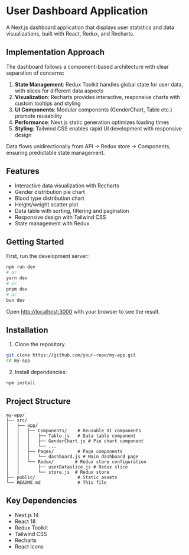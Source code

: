 # User Dashboard Application

A Next.js dashboard application that displays user statistics and data visualizations, built with React, Redux, and Recharts.

## Implementation Approach

The dashboard follows a component-based architecture with clear separation of concerns:

1. **State Management**: Redux Toolkit handles global state for user data, with slices for different data aspects
2. **Visualization**: Recharts provides interactive, responsive charts with custom tooltips and styling
3. **UI Components**: Modular components (GenderChart, Table etc.) promote reusability
4. **Performance**: Next.js static generation optimizes loading times
5. **Styling**: Tailwind CSS enables rapid UI development with responsive design

Data flows unidirectionally from API → Redux store → Components, ensuring predictable state management.

## Features
- Interactive data visualization with Recharts
- Gender distribution pie chart
- Blood type distribution chart
- Height/weight scatter plot
- Data table with sorting, filtering and pagination
- Responsive design with Tailwind CSS
- State management with Redux

## Getting Started

First, run the development server:

```bash
npm run dev
# or
yarn dev
# or
pnpm dev
# or
bun dev
```

Open [http://localhost:3000](http://localhost:3000) with your browser to see the result.

## Installation
1. Clone the repository
```bash
git clone https://github.com/your-repo/my-app.git
cd my-app
```
2. Install dependencies:
```bash
npm install
```

## Project Structure
```
my-app/
├── src/
│   ├── app/
│   │   ├── Components/    # Reusable UI components
│   │   │   ├── Table.js   # Data table component
│   │   │   ├── GenderChart.js # Pie chart component
│   │   │   └── ...
│   │   ├── Pages/         # Page components
│   │   │   └── dashboard.js # Main dashboard page
│   │   └── Redux/        # Redux store configuration
│   │       ├── userDataslice.js # Redux slice
│   │       └── store.js  # Redux store
├── public/                # Static assets
└── README.md              # This file
```

## Key Dependencies
- Next.js 14
- React 18
- Redux Toolkit
- Tailwind CSS
- Recharts
- React Icons


